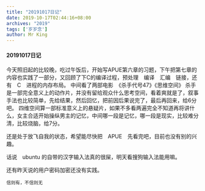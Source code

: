 ```yaml
---
title: "20191017日记"
date: 2019-10-17T02:44:16+08:00
archives: "2019"
tags: ['岁岁念']
author: Mr King
---
```


#### 20191017日记

今天照旧起的比较晚，吃过午饭后，开始写APUE第六章的习题，下午把第七章的内容也实践了一部分，又回顾了下C的编译过程，预处理　编译　汇编　链接，还有　C　进程的内存布局。
中间看了两部电影　《杀手代号47》《思维空间》
杀手是一部完全意义上的动作片，并没有留给观众什么思考空间，看着爽就是了，叙事手法也比较简单，先给结果，然后回忆，把前因后果说完了，最后再回来，给6分吧。
四维空间算一部标准意义上的悬疑片，如果不多看两遍完全不知道再将讲什么，女主合适开始操纵男主的记忆，中间哪一段是记忆，哪一段是现实，比较难分清，比较烧脑，给7分。

还是处于放飞自我的状态，希望能尽快把　APUE　先看完吧，目前也没有别的兴趣。

话说　ubuntu 的自带的汉字输入法真的很屎，明天看搜狗输入法能用嘛。

还有昨天说的用户密码加密还没有实践。

```
信则有，不信则无
```